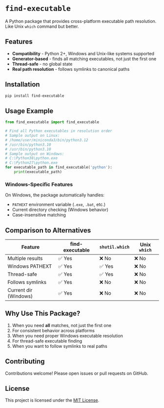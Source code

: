 # `find-executable`

A Python package that provides cross-platform executable path resolution. Like Unix `which` command but better.

## Features

- **Compatibility** - Python 2+, Windows and Unix-like systems supported
- **Generator-based** - finds all matching executables, not just the first one
- **Thread-safe** - no global state
- **Real path resolution** - follows symlinks to canonical paths

## Installation

```bash
pip install find-executable
```

## Usage Example

```python
from find_executable import find_executable

# Find all Python executables in resolution order
# Sample output on Linux:
# /home/user/miniconda3/bin/python3.12
# /usr/bin/python3.10
# /usr/bin/python3.10
# Sample output on Windows:
# C:\Python38\python.exe
# C:\Python27\python.exe
for executable_path in find_executable('python'):
    print(executable_path)
```

### Windows-Specific Features

On Windows, the package automatically handles:

- `PATHEXT` environment variable (`.exe`, `.bat`, etc.)
- Current directory checking (Windows behavior)
- Case-insensitive matching

## Comparison to Alternatives

| Feature               | find-executable | `shutil.which` | Unix `which` |
|-----------------------|-----------------|----------------|--------------|
| Multiple results      | ✅ Yes           | ❌ No           | ❌ No         |
| Windows PATHEXT       | ✅ Yes           | ✅ Yes          | ❌ No         |
| Thread-safe           | ✅ Yes           | ✅ Yes          | ❌ No         |
| Follows symlinks      | ✅ Yes           | ❌ No           | ❌ No         |
| Current dir (Windows) | ✅ Yes           | ❌ No           | ❌ No         |

## Why Use This Package?

1. When you need **all** matches, not just the first one
2. For consistent behavior across platforms
3. When you need proper Windows executable resolution
4. For thread-safe executable finding
5. When you want to follow symlinks to real paths

## Contributing

Contributions welcome! Please open issues or pull requests on GitHub.

## License

This project is licensed under the [MIT License](LICENSE).